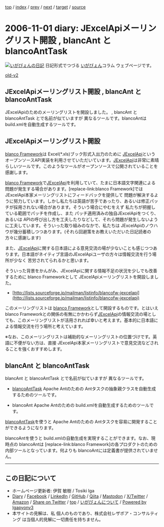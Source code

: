 [top](../index.html) 
 / [index](index.html) 
 / [prev](ig061031.html) 
 / [next](ig061103.html) 
 / [target](https://www.igapyon.jp/igapyon/diary/2006/ig061101.html) 
 / [source](https://github.com/igapyon/diary/blob/master/2006/ig061101.src.md) 

2006-11-01 diary: JExcelApiメーリングリスト開設 , blancAnt と blancoAntTask
=====================================================================================================
[![いがぴょんの日記](https://www.igapyon.jp/igapyon/diary/images/iga202308_64.jpg "いがぴょん")](https://www.igapyon.jp/igapyon/diary/memo/memoigapyon.html) 日記形式でつづる [いがぴょん](https://www.igapyon.jp/igapyon/diary/memo/memoigapyon.html)コラム ウェブページです。

[old-v2](ig061101-orig.html)

## JExcelApiメーリングリスト開設 , blancAnt と blancoAntTask

JExcelApiのためのメーリングリストを開設しました。 , blancAnt と blancoAntTask とで名前が似ていますが 異なるツールです。blancoAntは build.xmlを自動生成するツールです。


## JExcelApiメーリングリスト開設

[blanco Framework](https://www.igapyon.jp/blanco/blanco.ja.html)は Excel(*.xls)ブック形式入出力のために [JExcelApi](https://www.igapyon.jp/igapyon/diary/keyword/jexcelapi.html)というオープンソースAPI実装を利用させていただいています。[JExcelApi](https://www.igapyon.jp/igapyon/diary/keyword/jexcelapi.html)は非常に素晴らしいツールです。このようなツールがオープンソースで公開されていることを感謝します。

[blanco Framework](https://www.igapyon.jp/blanco/blanco.ja.html)で[JExcelApi](https://www.igapyon.jp/igapyon/diary/keyword/jexcelapi.html)を利用していて、たまに日本語文字関連による問題が発生する場合があります。[replace-link:blanco
Framework]では JExcelApi本家メーリングリストにフィードバックを提供して 問題が解決するように努力しています。しかし私たちは英語が苦手であったり、あるいは修正パッチが採用されない場合があります。そういう場合にやむをえず 私たちが把握している範囲でパッチを作成し、また パッチ適用済みの独自JExcelApiをつくり、あるいは APIの呼び出し方を工夫したりなどして、それら問題が発生しないように工夫しています。そういった取り組みのなかで、私たちは
JExcelApiのノウハウが幾分蓄積しつつあります。(それら回避策をお教えいただいた日記読者の方々に感謝します)

また、[JExcelApi](https://www.igapyon.jp/igapyon/diary/keyword/jexcelapi.html)に関する日本語による意見交流の場が少ないことも感じつつあります。日本語がネイティブ言語のJExcelApiユーザの方々は情報交流を行う場所が少なく 苦労されてられるかと思います。

そういった背景をかんがみ、JExcelApiに関する情報不足の状況を少しでも改善するために blanco Frameworkとして JExcelApiメーリングリストを開設しました。

* [http://lists.sourceforge.jp/mailman/listinfo/blancofw-jexcelapi](http://lists.sourceforge.jp/mailman/listinfo/blancofw-jexcelapi)

このメーリングリストは [blanco Framework](https://www.igapyon.jp/blanco/blanco.ja.html)として開設するものです。とはいえ blanco Frameworkとの関係の有無にかかわらず[JExcelApi](https://www.igapyon.jp/igapyon/diary/keyword/jexcelapi.html)の情報交流の場としても、このメーリングリストが活用されれば幸いと考えます。基本的に日本語による情報交流を行う場所と考えています。

※なお、このメーリングリストは補助的なメーリングリストの位置づけです。英語に不便がない方は、直接 JExcelApi本家メーリングリストで意見交流などされることを強くおすすめします。

## blancAnt と blancoAntTask

blancAnt と blancoAntTask とで名前が似ていますが 異なるツールです。

* [blancoAntTask](https://www.igapyon.jp/blanco/blancoanttask.html)
  Apache Antのための Antタスクの抽象親クラスを自動生成するためのツールです。
  
* blancoAnt
  Apache Antのための build.xmlを自動生成するためのツールです。

[blancoAntTask](https://www.igapyon.jp/blanco/blancoanttask.html)を使うと Apache Antのための Antタスクを容易に開発することができるようになります。

blancoAntを使うと build.xmlの自動生成を実現することができます。なお、現時点の blancoAntは [replace-link:blanco
Framework]の各プロダクトのための内部ツールとなっています。何よりも blancoAntには定義書が提供されていません。


----------------------------------------------------------------------------------------------------

## この日記について

* ホームページ更新者: 伊賀 敏樹 / Tosiki Iga
* [Diary](https://www.igapyon.jp/igapyon/diary/) / [Facebook](https://www.facebook.com/igapyon) / [LinkedIn](https://www.linkedin.com/in/toshikiiga) / [GitHub](https://github.com/igapyon) / [Qiita](https://qiita.com/igapyon) / [Mastodon](https://social.vivaldi.net/@igapyon) / [X/Twitter](https://twitter.com/ToshikiIga) / [Amazon](https://www.amazon.co.jp/%E4%BC%8A%E8%B3%80-%E6%95%8F%E6%A8%B9/e/B004LTQWCQ) / 
[Share on Twitter](https://twitter.com/intent/tweet?hashtags=igapyon%2Cdiary%2C%E3%81%84%E3%81%8C%E3%81%B4%E3%82%87%E3%82%93&text=JExcelApi%E3%83%A1%E3%83%BC%E3%83%AA%E3%83%B3%E3%82%B0%E3%83%AA%E3%82%B9%E3%83%88%E9%96%8B%E8%A8%AD+%2C+blancAnt+%E3%81%A8+blancoAntTask&url=https%3A%2F%2Fwww.igapyon.jp%2Figapyon%2Fdiary%2F2006%2Fig061101.html) / [top](../index.html) / [いがぴょんについて](https://www.igapyon.jp/igapyon/diary/memo/memoigapyon.html) / [Powered by Igapyonv3](https://github.com/igapyon/igapyonv3)
* 本サイトの見解は、私 個人のものであり、株式会社レザボア・コンサルティング は当個人的見解に一切責任を持ちません。 
